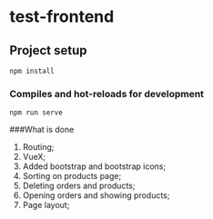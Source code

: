 # test-frontend

## Project setup
```
npm install
```

### Compiles and hot-reloads for development
```
npm run serve
```
###What is done
1. Routing;
2. VueX;
3. Added bootstrap and bootstrap icons;
4. Sorting on products page;
5. Deleting orders and products;
6. Opening orders and showing products;
7. Page layout;